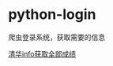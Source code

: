 # python-login
爬虫登录系统，获取需要的信息

[清华info获取全部成绩](https://github.com/wu-yy/python-login/tree/master/LoginTsinghua)
